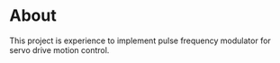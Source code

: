 # About

This project is experience to implement pulse frequency modulator for servo drive motion control.